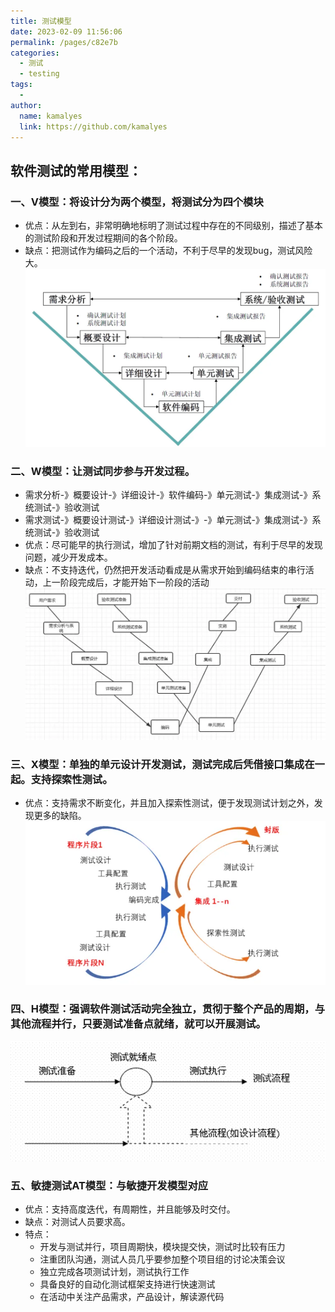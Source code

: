 ```yaml
---
title: 测试模型
date: 2023-02-09 11:56:06
permalink: /pages/c82e7b
categories:
  - 测试
  - testing
tags:
  - 
author: 
  name: kamalyes
  link: https://github.com/kamalyes
---
```

## 软件测试的常用模型：

### 一、V模型：将设计分为两个模型，将测试分为四个模块
- 优点：从左到右，非常明确地标明了测试过程中存在的不同级别，描述了基本的测试阶段和开发过程期间的各个阶段。
- 缺点：把测试作为编码之后的一个活动，不利于尽早的发现bug，测试风险大。
![](../../assets/images/testing/v_model.png)

### 二、W模型：让测试同步参与开发过程。

- 需求分析-》概要设计-》详细设计-》软件编码-》单元测试-》集成测试-》系统测试-》验收测试
- 需求测试-》概要设计测试-》详细设计测试-》-》单元测试-》集成测试-》系统测试-》验收测试
- 优点：尽可能早的执行测试，增加了针对前期文档的测试，有利于尽早的发现问题，减少开发成本。
- 缺点：不支持迭代，仍然把开发活动看成是从需求开始到编码结束的串行活动，上一阶段完成后，才能开始下一阶段的活动
![](../../assets/images/testing/w_model.png)

### 三、X模型：单独的单元设计开发测试，测试完成后凭借接口集成在一起。支持探索性测试。
- 优点：支持需求不断变化，并且加入探索性测试，便于发现测试计划之外，发现更多的缺陷。
![](../../assets/images/testing/x_model.png)

### 四、H模型：强调软件测试活动完全独立，贯彻于整个产品的周期，与其他流程并行，只要测试准备点就绪，就可以开展测试。
![](../../assets/images/testing/h_model.png)


### 五、敏捷测试AT模型：与敏捷开发模型对应

- 优点：支持高度迭代，有周期性，并且能够及时交付。
- 缺点：对测试人员要求高。
- 特点：
  - 开发与测试并行，项目周期快，模块提交快，测试时比较有压力
  - 注重团队沟通，测试人员几乎要参加整个项目组的讨论决策会议
  - 独立完成各项测试计划，测试执行工作
  - 具备良好的自动化测试框架支持进行快速测试
  - 在活动中关注产品需求，产品设计，解读源代码
